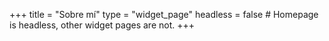 +++
title = "Sobre mí"
type = "widget_page"
headless = false  # Homepage is headless, other widget pages are not.
+++
